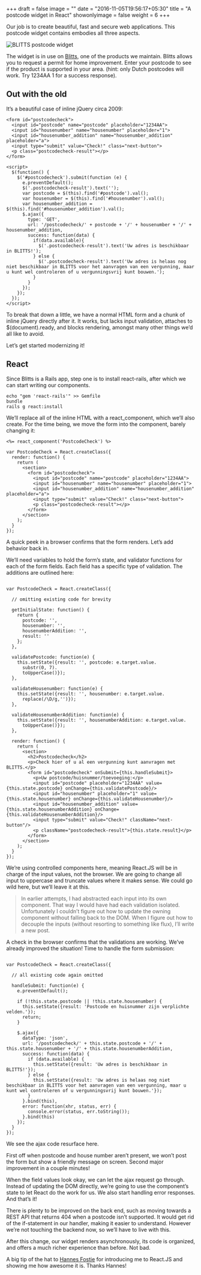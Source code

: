 +++
draft = false
image = ""
date = "2016-11-05T19:56:17+05:30"
title = "A postcode widget in React"
showonlyimage = false
weight = 6
+++

Our job is to create beautiful, fast and secure web applications. This postcode widget contains embodies all three aspects.
<!--more-->

![BLITTS postcode widget][1]

The widget is in use on [Blitts](http://www.blitts.nl/), one of the products we maintain. Blitts allows you to request a permit for home improvement. Enter your postcode to see if the product is supported in your area. (hint: only Dutch postcodes will work. Try 1234AA 1 for a success response).

## Out with the old

It’s a beautiful case of inline jQuery circa 2009:

```
<form id="postcodecheck">
  <input id="postcode" name="postcode" placeholder="1234AA">
  <input id="housenumber" name="housenumber" placeholder="1">
  <input id="housenumber_addition" name="housenumber_addition" placeholder="a">
  <input type="submit" value="Check!" class="next-button">
  <p class="postcodecheck-result"></p>
</form>

<script>
  $(function() {
    $('#postcodecheck').submit(function (e) {
      e.preventDefault();
      $('.postcodecheck-result').text('');
      var postcode = $(this).find('#postcode').val();
      var housenumber = $(this).find('#housenumber').val();
      var housenumber_addition = $(this).find('#housenumber_addition').val();
      $.ajax({
        type: 'GET',
        url: '/postcodecheck/' + postcode + '/' + housenumber + '/' + housenumber_addition,
        success: function(data) {
          if(data.available){
            $('.postcodecheck-result').text('Uw adres is beschikbaar in BLITTS!');
          } else {
            $('.postcodecheck-result').text('Uw adres is helaas nog niet beschikbaar in BLITTS voor het aanvragen van een vergunning, maar u kunt wel controleren of u vergunningsvrij kunt bouwen.');
          }
        }
      });
    });
  });
</script>
```

To break that down a little, we have a normal HTML form and a chunk of inline jQuery directly after it. It works, but lacks input validation, attaches to $(document).ready, and blocks rendering, amongst many other things we’d all like to avoid.

Let’s get started modernizing it!

## React

Since Blitts is a Rails app, step one is to install react-rails, after which we can start writing our components.

```
echo "gem 'react-rails'" >> Gemfile
bundle
rails g react:install
```

We’ll replace all of the inline HTML with a react_component, which we’ll also create. For the time being, we move the form into the component, barely changing it:

```
<%= react_component('PostcodeCheck') %>
```

```
var PostcodeCheck = React.createClass({
  render: function() {
    return (
      <section>
        <form id="postcodecheck">
          <input id="postcode" name="postcode" placeholder="1234AA">
          <input id="housenumber" name="housenumber" placeholder="1">
          <input id="housenumber_addition" name="housenumber_addition" placeholder="a">
          <input type="submit" value="Check!" class="next-button">
          <p class="postcodecheck-result"></p>
        </form>
      </section>
    );
  }
});
```

A quick peek in a browser confirms that the form renders. Let’s add behavior back in.

We’ll need variables to hold the form’s state, and validator functions for each of the form fields. Each field has a specific type of validation. The additions are outlined here:

```

var PostcodeCheck = React.createClass({

  // omitting existing code for brevity

  getInitialState: function() {
    return {
      postcode: '',
      housenumber: '',
      housenumberAddition: '',
      result: ''
    };
  },

  validatePostcode: function(e) {
    this.setState({result: '', postcode: e.target.value.
      substr(0, 7).
      toUpperCase()});
  },

  validateHousenumber: function(e) {
    this.setState({result: '', housenumber: e.target.value.
      replace(/\D/g,'')});
  },

  validateHousenumberAddition: function(e) {
    this.setState({result: '', housenumberAddition: e.target.value.
      toUpperCase()});
  },

  render: function() {
    return (
      <section>
        <h2>Postcodecheck</h2>
        <p>Check hier of u al een vergunning kunt aanvragen met BLITTS.</p>
        <form id="postcodecheck" onSubmit={this.handleSubmit}>
          <p>Uw postcode/huisnummer/toevoeging:</p>
          <input id="postcode" placeholder="1234AA" value={this.state.postcode} onChange={this.validatePostcode}/>
          <input id="housenumber" placeholder="1" value={this.state.housenumber} onChange={this.validateHousenumber}/>
          <input id="housenumber_addition" value={this.state.housenumberAddition} onChange={this.validateHousenumberAddition}/>
          <input type="submit" value="Check!" className="next-button"/>
          <p className="postcodecheck-result">{this.state.result}</p>
        </form>
      </section>
    );
  }
});
```

We’re using controlled components here, meaning React.JS will be in charge of the input values, not the browser. We are going to change all input to uppercase and truncate values where it makes sense. We could go wild here, but we’ll leave it at this.

> In earlier attempts, I had abstracted each input into its own component. That way I would have had each validation isolated. Unfortunately I couldn’t figure out how to update the owning component without falling back to the DOM. When I figure out how to decouple the inputs (without resorting to something like flux), I’ll write a new post.

A check in the browser confirms that the validations are working. We’ve already improved the situation! Time to handle the form submission:

```

var PostcodeCheck = React.createClass({

  // all existing code again omitted

  handleSubmit: function(e) {
    e.preventDefault();

    if (!this.state.postcode || !this.state.housenumber) {
      this.setState({result: 'Postcode en huisnummer zijn verplichte velden.'});
      return;
    }

    $.ajax({
      dataType: 'json',
      url: '/postcodecheck/' + this.state.postcode + '/' + this.state.housenumber + '/' + this.state.housenumberAddition,
      success: function(data) {
        if (data.available) {
          this.setState({result: 'Uw adres is beschikbaar in BLITTS!'});
        } else {
          this.setState({result: 'Uw adres is helaas nog niet beschikbaar in BLITTS voor het aanvragen van een vergunning, maar u kunt wel controleren of u vergunningsvrij kunt bouwen.'});
        }
      }.bind(this),
      error: function(xhr, status, err) {
        console.error(status, err.toString());
      }.bind(this)
    });
  }
});
```

We see the ajax code resurface here.

First off when postcode and house number aren’t present, we won’t post the form but show a friendly message on screen. Second major improvement in a couple minutes!

When the field values look okay, we can let the ajax request go through. Instead of updating the DOM directly, we’re going to use the component’s state to let React do the work for us. We also start handling error responses. And that’s it!

There is plenty to be improved on the back end, such as moving towards a REST API that returns 404 when a postcode isn’t supported. It would get rid of the if-statement in our handler, making it easier to understand. However we’re not touching the backend now, so we’ll have to live with this.

After this change, our widget renders asynchronously, its code is organized, and offers a much richer experience than before. Not bad.

A big tip of the hat to [Hannes Fostie](https://github.com/hannesfostie) for introducing me to React.JS and showing me how awesome it is. Thanks Hannes!

[1]: /img/portfolio/blitts-widget.png
